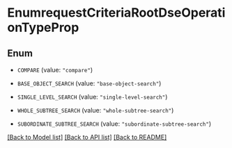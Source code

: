 # EnumrequestCriteriaRootDseOperationTypeProp

## Enum


* `COMPARE` (value: `"compare"`)

* `BASE_OBJECT_SEARCH` (value: `"base-object-search"`)

* `SINGLE_LEVEL_SEARCH` (value: `"single-level-search"`)

* `WHOLE_SUBTREE_SEARCH` (value: `"whole-subtree-search"`)

* `SUBORDINATE_SUBTREE_SEARCH` (value: `"subordinate-subtree-search"`)


[[Back to Model list]](../README.md#documentation-for-models) [[Back to API list]](../README.md#documentation-for-api-endpoints) [[Back to README]](../README.md)


